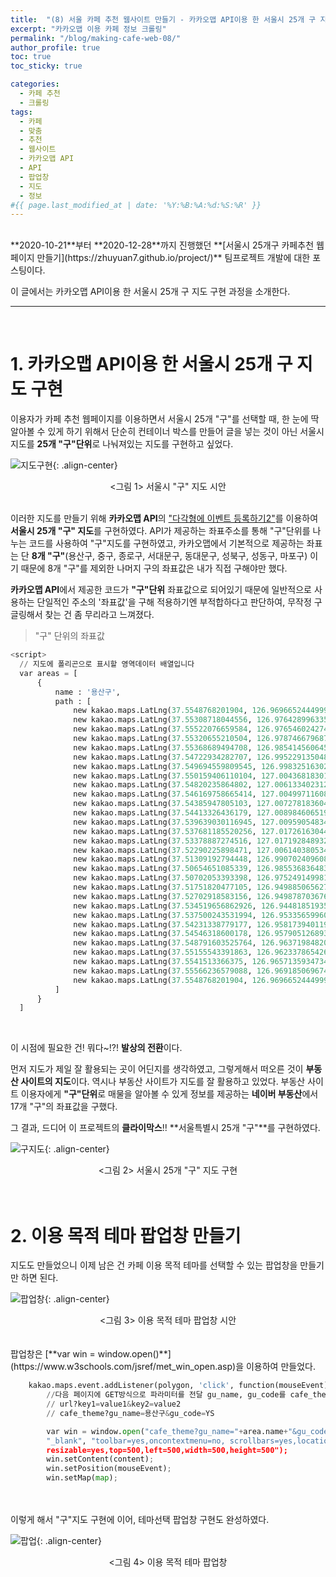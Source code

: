```yaml
---
title:  "(8) 서울 카페 추천 웹사이트 만들기 - 카카오맵 API이용 한 서울시 25개 구 지도 구현"
excerpt: "카카오맵 이용 카페 정보 크롤링"
permalink: "/blog/making-cafe-web-08/"
author_profile: true
toc: true
toc_sticky: true

categories:
  - 카페 추천
  - 크롤링
tags:
  - 카페 
  - 맞춤
  - 추천
  - 웹사이트
  - 카카오맵 API
  - API
  - 팝업창
  - 지도
  - 정보
#{{ page.last_modified_at | date: '%Y:%B:%A:%d:%S:%R' }}
---
```

<br>
**2020-10-21**부터 **2020-12-28**까지 진행했던 **[서울시 25개구 카페추천 웹페이지 만들기](https://zhuyuan7.github.io/project/)** 팀프로젝트 개발에 대한 포스팅이다.


이 글에서는 카카오맵 API이용 한 서울시 25개 구 지도 구현 과정을 소개한다.
<br>

-----

<br>

# 1. 카카오맵 API이용 한 서울시 25개 구 지도 구현

이용자가 카페 추천 웹페이지를 이용하면서 서울시 25개 "구"를 선택할 때, 
한 눈에 딱 알아볼 수 있게 하기 위해서 단순히 컨테이너 박스를 만들어 글을 넣는 것이 아닌
서울시 지도를 **25개 "구"단위**로 나눠져있는 지도를 구현하고 싶었다.

![지도구현](https://zhuyuan7.github.io/assets/images/지도구현.jpg "지도구현"){: .align-center}
<center> <그림 1> 서울시 "구" 지도 시안 </center>
<br>


이러한 지도를 만들기 위해 **카카오맵 API**의 ["다각형에 이벤트 등록하기2"](https://apis.map.kakao.com/web/sample/addPolygonMouseEvent2/)를 
이용하여 **서울시 25개 "구" 지도**를 구현하였다. 
API가 제공하는 좌표주소를 통해 "구"단위를 나누는 코드를 사용하여 "구"지도를 구현하였고,
카카오맵에서 기본적으로 제공하는 좌표는 단 **8개 "구"**(용산구, 중구, 종로구, 서대문구, 동대문구,
성북구, 성동구, 마포구) 이기 때문에 
8개 "구"를 제외한 나머지 구의 좌표값은 내가 직접 구해야만 했다.

**카카오맵 API**에서 제공한 코드가 **"구"단위** 좌표값으로 되어있기 때문에 
일반적으로 사용하는 단일적인 주소의 '좌표값'을 구해 적용하기엔 부적합하다고 판단하여,
무작정 구글링해서 찾는 건 좀 무리라고 느껴졌다. 

>"구" 단위의 좌표값

```python
<script>
  // 지도에 폴리곤으로 표시할 영역데이터 배열입니다 
  var areas = [
      {
          name : '용산구',
          path : [
              new kakao.maps.LatLng(37.5548768201904, 126.96966524449994),
              new kakao.maps.LatLng(37.55308718044556, 126.97642899633566),
              new kakao.maps.LatLng(37.55522076659584, 126.97654602427454),
              new kakao.maps.LatLng(37.55320655210504, 126.97874667968763),
              new kakao.maps.LatLng(37.55368689494708, 126.98541456064552),
              new kakao.maps.LatLng(37.54722934282707, 126.995229135048),
              new kakao.maps.LatLng(37.549694559809545, 126.99832516302801),
              new kakao.maps.LatLng(37.550159406110104, 127.00436818301327),
              new kakao.maps.LatLng(37.54820235864802, 127.0061334023129),
              new kakao.maps.LatLng(37.546169758665414, 127.00499711608721),
              new kakao.maps.LatLng(37.54385947805103, 127.00727818360471),
              new kakao.maps.LatLng(37.54413326436179, 127.00898460651953),
              new kakao.maps.LatLng(37.539639030116945, 127.00959054834321),
              new kakao.maps.LatLng(37.537681185520256, 127.01726163044557),
              new kakao.maps.LatLng(37.53378887274516, 127.01719284893274),
              new kakao.maps.LatLng(37.52290225898471, 127.00614038053493),
              new kakao.maps.LatLng(37.51309192794448, 126.99070240960813),
              new kakao.maps.LatLng(37.50654651085339, 126.98553683648308),
              new kakao.maps.LatLng(37.50702053393398, 126.97524914998174),
              new kakao.maps.LatLng(37.51751820477105, 126.94988506562748),
              new kakao.maps.LatLng(37.52702918583156, 126.94987870367682),
              new kakao.maps.LatLng(37.534519656862926, 126.94481851935942),
              new kakao.maps.LatLng(37.537500243531994, 126.95335659960566),
              new kakao.maps.LatLng(37.54231338779177, 126.95817394011969),
              new kakao.maps.LatLng(37.54546318600178, 126.95790512689311),
              new kakao.maps.LatLng(37.548791603525764, 126.96371984820232),
              new kakao.maps.LatLng(37.55155543391863, 126.96233786542686),
              new kakao.maps.LatLng(37.5541513366375, 126.9657135934734),
              new kakao.maps.LatLng(37.55566236579088, 126.9691850696746),
              new kakao.maps.LatLng(37.5548768201904, 126.96966524449994)
          ]
      }
  ]
 ````
 



<br>


이 시점에 필요한 건! 뭐다~!?! **발상의 전환**이다.


먼저 지도가 제일 잘 활용되는 곳이 어딘지를 생각하였고, 그렇게해서 떠오른 것이 
**부동산 사이트의 지도**이다. 역시나 부동산 사이트가 지도를 잘 활용하고 있었다. 
부동산 사이트 이용자에게 **"구"단위**로 매물을 알아볼 수 있게 정보를 제공하는 
**네이버 부동산**에서 17개 "구"의 좌표값을 구했다.   


그 결과, 드디어 이 프로젝트의 **클라이막스**!! **서울특별시 25개 "구"**를 구현하였다.


![구지도](https://zhuyuan7.github.io/assets/images/구지도.jpg "구지도"){: .align-center}
<center> <그림 2> 서울시 25개 "구" 지도 구현 </center>
<br>


<br>

# 2. 이용 목적 테마 팝업창 만들기

지도도 만들었으니 이제 남은 건 카페 이용 목적 테마를 선택할 수 있는 팝업창을 만들기만 하면 된다.


![팝업창](https://zhuyuan7.github.io/assets/images/팝업창.jpg "팝업창"){: .align-center}
<center> <그림 3> 이용 목적 테마 팝업창 시안 </center>
<br>


<br>
팝업창은 [**var win = window.open()**](https://www.w3schools.com/jsref/met_win_open.asp)을 
이용하여 만들었다. 

```python
    kakao.maps.event.addListener(polygon, 'click', function(mouseEvent) {
        //다음 페이지에 GET방식으로 파라미터를 전달 gu_name, gu_code를 cafe_theme에 전달햇음.
        // url?key1=value1&key2=value2
        // cafe_theme?gu_name=용산구&gu_code=YS

        var win = window.open("cafe_theme?gu_name="+area.name+"&gu_code="+area.id,
        "_blank", "toolbar=yes,oncontextmenu=no, scrollbars=yes,location=no, 
        resizable=yes,top=500,left=500,width=500,height=500");
        win.setContent(content);
        win.setPosition(mouseEvent);
        win.setMap(map);

```
<br>


<br>
이렇게 해서 "구"지도 구현에 이어, 테마선택 팝업창 구현도 완성하였다. 

![팝업](https://zhuyuan7.github.io/assets/images/팝업.jpg "팝업"){: .align-center}
<center> <그림 4> 이용 목적 테마 팝업창 </center>
<br>

